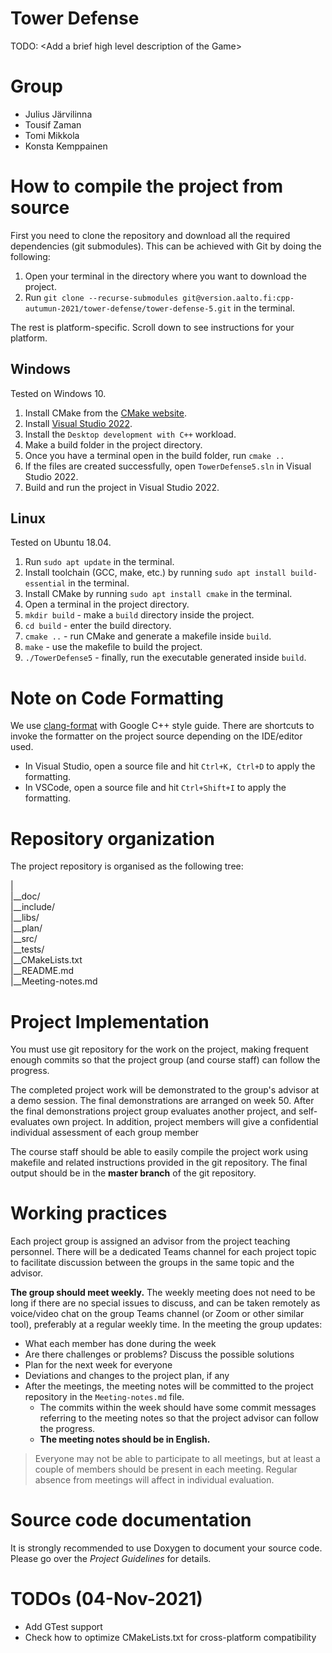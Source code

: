 # Tower Defense

TODO: \<Add a brief high level description of the Game\>

# Group

- Julius Järvilinna
- Tousif Zaman
- Tomi Mikkola
- Konsta Kemppainen

# How to compile the project from source

First you need to clone the repository and download all the required dependencies (git submodules). This can be achieved with Git by doing the following:

1. Open your terminal in the directory where you want to download the project.
2. Run `git clone --recurse-submodules git@version.aalto.fi:cpp-autumun-2021/tower-defense/tower-defense-5.git` in the terminal.

The rest is platform-specific. Scroll down to see instructions for your platform.

## Windows

Tested on Windows 10.

1. Install CMake from the [CMake website](https://cmake.org/download/).
2. Install [Visual Studio 2022](https://visualstudio.microsoft.com/downloads/).
3. Install the `Desktop development with C++` workload.
4. Make a build folder in the project directory.
5. Once you have a terminal open in the build folder, run `cmake ..`
6. If the files are created successfully, open `TowerDefense5.sln` in Visual Studio 2022.
7. Build and run the project in Visual Studio 2022.

## Linux

Tested on Ubuntu 18.04.

1. Run `sudo apt update` in the terminal.
2. Install toolchain (GCC, make, etc.) by running `sudo apt install build-essential` in the terminal.
3. Install CMake by running `sudo apt install cmake` in the terminal.
4. Open a terminal in the project directory.
5. `mkdir build` - make a `build` directory inside the project.
6. `cd build` - enter the build directory.
7. `cmake ..` - run CMake and generate a makefile inside `build`.
8. `make` - use the makefile to build the project.
9. `./TowerDefense5` - finally, run the executable generated inside `build`.

# Note on Code Formatting
We use [clang-format](https://clang.llvm.org/docs/ClangFormatStyleOptions.html) with Google C++ style guide.
There are shortcuts to invoke the formatter on the project source depending on the IDE/editor used.
- In Visual Studio, open a source file and hit `Ctrl+K, Ctrl+D` to apply the formatting.
- In VSCode, open a source file and hit `Ctrl+Shift+I` to apply the formatting.
 
# Repository organization

The project repository is organised as the following tree:

| \
|__doc/ \
|__include/ \
|__libs/ \
|__plan/ \
|__src/ \
|__tests/ \
|__CMakeLists.txt \
|__README.md \
|__Meeting-notes.md

# Project Implementation 
You must use git repository for the work on the project, making frequent enough commits so 
that the project group (and course staff) can follow the progress.

The completed project work will be demonstrated to the group's advisor at a demo session. 
The final demonstrations are arranged on week 50. After the final demonstrations project group 
evaluates another project, and self-evaluates own project. In addition, project members will 
give a confidential individual assessment of each group member

The course staff should be able to easily compile the project work using makefile and related 
instructions provided in the git repository. The final output should be in the **master branch** of the git repository.

# Working practices

Each project group is assigned an advisor from the project teaching personnel. 
There will be a dedicated Teams channel for each project topic to facilitate discussion between 
the groups in the same topic and the advisor. 

**The group should meet weekly.** The weekly meeting does not need to be long if there are no special issues 
to discuss, and can be taken remotely as voice/video chat on the group Teams channel (or Zoom or other similar tool), 
preferably at a regular weekly time. In the meeting the group updates:

- What each member has done during the week
- Are there challenges or problems? Discuss the possible solutions
- Plan for the next week for everyone
- Deviations and changes to the project plan, if any
- After the meetings, the meeting notes will be committed to the project repository in the `Meeting-notes.md` file. 
    * The commits within the week should have some commit messages referring to the meeting notes so 
      that the project advisor can follow the progress.  
    * **The meeting notes should be in English.**

> Everyone may not be able to participate to all meetings, but at least a couple of members should be present in each meeting. 
> Regular absence from meetings will affect in individual evaluation.

# Source code documentation
It is strongly recommended to use Doxygen to document your source code.
Please go over the *Project Guidelines* for details.

# TODOs (04-Nov-2021)

- Add GTest support
- Check how to optimize CMakeLists.txt for cross-platform compatibility
